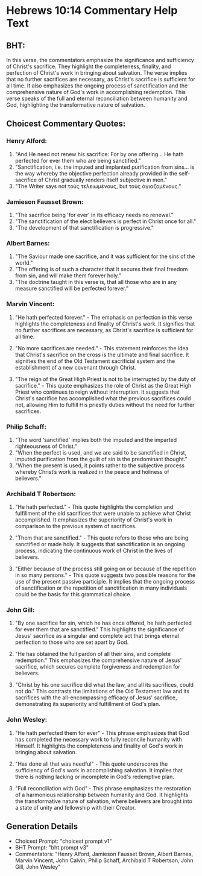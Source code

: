 # Hebrews 10:14 Commentary Help Text

## BHT:
In this verse, the commentators emphasize the significance and sufficiency of Christ's sacrifice. They highlight the completeness, finality, and perfection of Christ's work in bringing about salvation. The verse implies that no further sacrifices are necessary, as Christ's sacrifice is sufficient for all time. It also emphasizes the ongoing process of sanctification and the comprehensive nature of God's work in accomplishing redemption. This verse speaks of the full and eternal reconciliation between humanity and God, highlighting the transformative nature of salvation.

## Choicest Commentary Quotes:
### Henry Alford:
1. "And He need not renew his sacrifice: For by one offering... He hath perfected for ever them who are being sanctified." 
2. "Sanctification, i.e. the imputed and implanted purification from sins... is the way whereby the objective perfection already provided in the self-sacrifice of Christ gradually renders itself subjective in men." 
3. "The Writer says not τοὺς τελειωμένους, but τοὺς ἁγιαζομένους."

### Jamieson Fausset Brown:
1. "The sacrifice being 'for ever' in its efficacy needs no renewal." 
2. "The sanctification of the elect believers is perfect in Christ once for all."
3. "The development of that sanctification is progressive."

### Albert Barnes:
1. "The Saviour made one sacrifice, and it was sufficient for the sins of the world."
2. "The offering is of such a character that it secures their final freedom from sin, and will make them forever holy."
3. "The doctrine taught in this verse is, that all those who are in any measure sanctified will be perfected forever."

### Marvin Vincent:
1. "He hath perfected forever." - The emphasis on perfection in this verse highlights the completeness and finality of Christ's work. It signifies that no further sacrifices are necessary, as Christ's sacrifice is sufficient for all time.

2. "No more sacrifices are needed." - This statement reinforces the idea that Christ's sacrifice on the cross is the ultimate and final sacrifice. It signifies the end of the Old Testament sacrificial system and the establishment of a new covenant through Christ.

3. "The reign of the Great High Priest is not to be interrupted by the duty of sacrifice." - This quote emphasizes the role of Christ as the Great High Priest who continues to reign without interruption. It suggests that Christ's sacrifice has accomplished what the previous sacrifices could not, allowing Him to fulfill His priestly duties without the need for further sacrifices.

### Philip Schaff:
1. "The word ‘sanctified’ implies both the imputed and the imparted righteousness of Christ."
2. "When the perfect is used, and we are said to be sanctified in Christ, imputed purification from the guilt of sin is the predominant thought."
3. "When the present is used, it points rather to the subjective process whereby Christ’s work is realized in the peace and holiness of believers."

### Archibald T Robertson:
1. "He hath perfected." - This quote highlights the completion and fulfillment of the old sacrifices that were unable to achieve what Christ accomplished. It emphasizes the superiority of Christ's work in comparison to the previous system of sacrifices.

2. "Them that are sanctified." - This quote refers to those who are being sanctified or made holy. It suggests that sanctification is an ongoing process, indicating the continuous work of Christ in the lives of believers.

3. "Either because of the process still going on or because of the repetition in so many persons." - This quote suggests two possible reasons for the use of the present passive participle. It implies that the ongoing process of sanctification or the repetition of sanctification in many individuals could be the basis for this grammatical choice.

### John Gill:
1. "By one sacrifice for sin, which he has once offered, he hath perfected for ever them that are sanctified." This highlights the significance of Jesus' sacrifice as a singular and complete act that brings eternal perfection to those who are set apart by God.

2. "He has obtained the full pardon of all their sins, and complete redemption." This emphasizes the comprehensive nature of Jesus' sacrifice, which secures complete forgiveness and redemption for believers.

3. "Christ by his one sacrifice did what the law, and all its sacrifices, could not do." This contrasts the limitations of the Old Testament law and its sacrifices with the all-encompassing efficacy of Jesus' sacrifice, demonstrating its superiority and fulfillment of God's plan.

### John Wesley:
1. "He hath perfected them for ever" - This phrase emphasizes that God has completed the necessary work to fully reconcile humanity with Himself. It highlights the completeness and finality of God's work in bringing about salvation.

2. "Has done all that was needful" - This quote underscores the sufficiency of God's work in accomplishing salvation. It implies that there is nothing lacking or incomplete in God's redemptive plan.

3. "Full reconciliation with God" - This phrase emphasizes the restoration of a harmonious relationship between humanity and God. It highlights the transformative nature of salvation, where believers are brought into a state of unity and fellowship with their Creator.


## Generation Details
- Choicest Prompt: "choicest prompt v1"
- BHT Prompt: "bht prompt v3"
- Commentators: "Henry Alford, Jamieson Fausset Brown, Albert Barnes, Marvin Vincent, John Calvin, Philip Schaff, Archibald T Robertson, John Gill, John Wesley"
